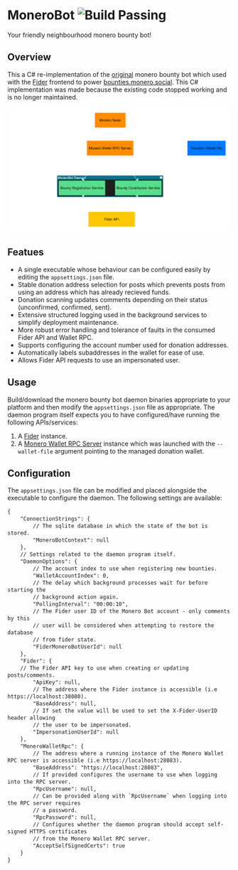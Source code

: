 # MoneroBot ![Build Passing](https://github.com/HennyH/monerobot/actions/workflows/ci.yml/badge.svg)

Your friendly neighbourhood monero bounty bot!

## Overview

This a C# re-implementation of the [original](https://github.com/t-900-a/fider-monero-bot) monero bounty bot which used with
the [Fider](https://fider.io/) frontend to power [bounties.monero.social](https://bounties.monero.social/). This C# implementation was
made because the existing code stopped working and is no longer maintained.

![Architecture Diagram](./docs/assets/architecture.png)

## Featues

- A single executable whose behaviour can be configured easily by editing the `appsettings.json` file.
- Stable donation address selection for posts which prevents posts from using an address which has already recieved funds.
- Donation scanning updates comments depending on their status (unconfirmed, confirmed, sent).
- Extensive structured logging used in the background services to simplify deployment maintenance.
- More robust error handling and tolerance of faults in the consumed Fider API and Wallet RPC.
- Supports configuring the account number used for donation addresses.
- Automatically labels subaddresses in the wallet for ease of use.
- Allows Fider API requests to use an impersonated user.

## Usage

Build/download the monero bounty bot daemon binaries appropriate to your platform and then modify the `appsettings.json` file as
appropriate. The daemon program itself expects you to have configured/have running the following APIs/services:

1. A [Fider](https://fider.io/) instance.
2. A [Monero Wallet RPC Server](https://www.getmonero.org/resources/developer-guides/wallet-rpc.html) instance which was launched with the `--wallet-file` argument pointing
to the managed donation wallet.

## Configuration

The `appsettings.json` file can be modified and placed alongside the executable to configure the daemon. The
following settings are available:

```jsonc
{
    "ConnectionStrings": {
        // The sqlite database in which the state of the bot is stored.
        "MoneroBotContext": null
    },
    // Settings related to the daemon program itself.
    "DaemonOptions": {
        // The account index to use when registering new bounties.
        "WalletAccountIndex": 0,
        // The delay which background processes wait for before starting the
        // background action again.
        "PollingInterval": "00:00:10",
        // The Fider user ID of the Monero Bot account - only comments by this
        // user will be considered when attempting to restore the database
        // from fider state.
        "FiderMoneroBotUserId": null
    },
    "Fider": {
    // The Fider API key to use when creating or updating posts/comments.
        "ApiKey": null,
        // The address where the Fider instance is accessible (i.e https://localhost:38080).
        "BaseAddress": null,
        // If set the value will be used to set the X-Fider-UserID header allowing
        // the user to be impersonated.
        "ImpersonationUserId": null
    },
    "MoneroWalletRpc": {
        // The address where a running instance of the Monero Wallet RPC server is accessible (i.e https://localhost:28083).
        "BaseAddress": "https://localhost:28083",
        // If provided configures the username to use when logging into the RPC server.
        "RpcUsername": null,
        // Can be provided along with `RpcUsername` when logging into the RPC server requires
        // a password.
        "RpcPassword": null,
        // Configures whether the daemon program should accept self-signed HTTPS certificates
        // from the Monero Wallet RPC server.
        "AcceptSelfSignedCerts": true
    }
}
```
